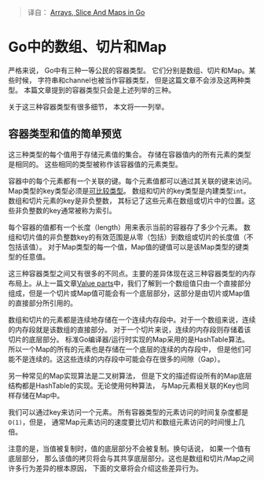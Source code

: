 > 译自： [Arrays, Slice And Maps in Go](https://go101.org/article/container.html)


# Go中的数组、切片和Map

严格来说， Go中有三种一等公民的容器类型。 它们分别是数组、切片和Map。某些时候， 字符串和channel也被当作容器类型， 但是这篇文章不会涉及这两种类型。 本篇文章提到的容器类型只会是上述列举的三种。

关于这三种容器类型有很多细节， 本文将一一列举。

## 容器类型和值的简单预览

这三种类型的每个值用于存储元素值的集合。 存储在容器值内的所有元素的类型是相同的。 这些相同的类型被称作该容器值的元素类型。

容器中的每个元素都有一个关联的键。每个元素值都可以通过其关联的键来访问。Map类型的key类型必须是[可比较类型](https://go101.org/article/type-system-overview.html#types-not-support-comparison)。 数组和切片的key类型是内建类型`int`。数组和切片元素的key是非负整数， 其标记了这些元素在数组或切片中的位置。这些非负整数的key通常被称为索引。


 每个容器的值都有一个长度（length）用来表示当前的容器存了多少个元素。 数组和切片值的非负整数key的有效范围是从零（包括）到数组或切片的长度值（不包括该值）。 对于Map类型的每一个值，Map值的键值可以是该Map类型的键类型的任意值。

 这三种容器类型之间又有很多的不同点。主要的差异体现在这三种容器类型的内存布局上。从上一篇文章[Value parts](https://go101.org/article/value-part.html)中，我们了解到一个数组值只由一个直接部分组成，但是一个切片或Map值可能会有一个底层部分，这部分是由切片或Map值的直接部分所引用的。

数组和切片的元素都是连续地存储在一个连续内存段中。对于一个数组来说，连续的内存段就是该数组的直接部分。 对于一个切片来说，连续的内存段则存储着该切片的底层部分。 标准Go编译器/运行时实现的Map采用的是HashTable算法。 所以一个Map的所有的元素也是存储在一个底层的连续的内存段中， 但是他们可能不是连续的。这这些连续的内存段中可能会存在很多的间隙（Gap）。

另一种常见的Map实现算法是二叉树算法， 但是下文的描述假设所有的Map底层结构都是HashTable的实现。无论使用何种算法， 与Map元素相关联的Key也同样存储在Map中。


我们可以通过key来访问一个元素。 所有容器类型的元素访问的时间复杂度都是`O(1)`，但是， 通常Map元素访问的速度要比切片和数组元素访问的时间慢上几倍。


注意的是，当值被复制时，值的底层部分不会被复制。换句话说， 如果一个值有底层部分， 那么该值的拷贝将会与其共享底层部分。这也是数组和切片/Map之间许多行为差异的根本原因， 下面的文章将会介绍这些差异行为。
